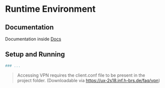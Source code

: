 # Runtime Environment

## Documentation

Documentation inside [Docs](documentation/docs.md)

## Setup and Running

```bash
### ...
```

> Accessing VPN requires the client.conf file to be present in the project folder. (Downloadable via https://ux-2s18.inf.h-brs.de/faq/vpn)

